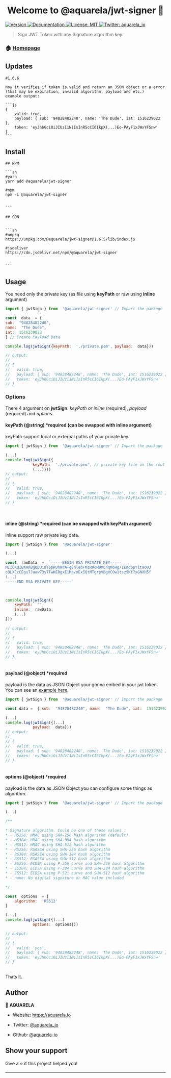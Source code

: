 
<h1  align="center">Welcome to @aquarela/jwt-signer 👋</h1>

<p>

<a  href="https://www.npmjs.com/package/@aquarela/jwt-signer"  target="_blank">

<img  alt="Version"  src="https://img.shields.io/npm/v/@aquarela/jwt-signer.svg">

</a>

<a  href="https://github.com/aquarela-io/jwt-signer#readme"  target="_blank">

<img  alt="Documentation"  src="https://img.shields.io/badge/documentation-yes-brightgreen.svg" />

</a>

<a  href="#"  target="_blank">

<img  alt="License: MIT"  src="https://img.shields.io/badge/License-MIT-yellow.svg" />

</a>

<a  href="https://twitter.com/aquarela_io"  target="_blank">

<img  alt="Twitter: aquarela_io"  src="https://img.shields.io/twitter/follow/aquarela_io.svg?style=social" />

</a>

</p>

  

> Sign JWT Token with any Signature algorithm key.

  

### 🏠 [Homepage](https://aquarela.io)

## Updates

    #1.6.6
    
    Now it verifies if token is valid and return an JSON object or a error (that may be expiration, invalid algorithm, payload and etc.)
    example output:

    ```js
    {
        valid: true,
        payload: { sub: '94828482248', name: 'The Dude', iat: 1516239022 },
        token: 'eyJhbGciOiJIUzI1NiIsInR5cCI6IkpX(...)Eo-PAyF1xJWxYFSnw'
    }
    ```
## Install

    ## NPM

    ```sh
    #yarn
    yarn add @aquarela/jwt-signer   

    #npm
    npm -i @aquarela/jwt-signer

    
    ```

    ## CDN
    

    ```sh
    #unpkg
    https://unpkg.com/@aquarela/jwt-signer@1.6.5/lib/index.js 

    #jsdeliver
    https://cdn.jsdelivr.net/npm/@aquarela/jwt-signer

    
    ```

## Usage
  
  You need only the private key (as file using **keyPath** or raw using **inline** argument)
  
 ```js
import { jwtSign } from  '@aquarela/jwt-signer' // Import the package

const  data  = {
sub:  "94828482248",
name:  "The Dude",
iat:  1516239022
} // Create Payload Data

console.log(jwtSign({keyPath:  './private.pem', payload:  data}))

// output: 
//
// {
//   valid: true,
//   payload: { sub: '94828482248', name: 'The Dude', iat: 1516239022 },
//   token: 'eyJhbGciOiJIUzI1NiIsInR5cCI6IkpX(...)Eo-PAyF1xJWxYFSnw'
// }
 
```

### Options

There 4 argument on **jwtSign**: *keyPath or inline* (required), *payload* (required) and *options*.

#### keyPath (@string) *required (can be swapped with inline argument)

keyPath support local or external paths of your private key.
```js
import { jwtSign } from  '@aquarela/jwt-signer' // Import the package

(...)
console.log(jwtSign({
			keyPath:  './private.pem', // private key file on the root folder.
			(...)}))
// output: 
//
// {
//   valid: true,
//   payload: { sub: '94828482248', name: 'The Dude', iat: 1516239022 },
//   token: 'eyJhbGciOiJIUzI1NiIsInR5cCI6IkpX(...)Eo-PAyF1xJWxYFSnw'
// }
 
 
```

#### inline (@string) *required (can be swapped with keyPath argument)

inline support raw private key data.
```js
import { jwtSign } from  '@aquarela/jwt-signer'

(...)

const  rawData  =  `-----BEGIN RSA PRIVATE KEY-----
MIICXQIBAAKBgQDUi8T6pRUhWdA+g8hlebFMzRRoM0MCnqMoHg/IEmd0pY1t9O0J
oDLXCcCEguTJaaw73y7TwHERgxE1Ma/mExIQtMTgrpVBgVCOw1tsz5Kf7xGNXH5f
(...)
-----END RSA PRIVATE KEY-----`

  

console.log(jwtSign({
	keyPath:  '',
	inline:  rawData,
	(...)
}))
 
// output: 
//
// {
//   valid: true,
//   payload: { sub: '94828482248', name: 'The Dude', iat: 1516239022 },
//   token: 'eyJhbGciOiJIUzI1NiIsInR5cCI6IkpX(...)Eo-PAyF1xJWxYFSnw'
// }
 
```

#### payload (@object) *required 

payload is the data  as JSON Object your gonna embed in your jwt token.
You can see an [example here](https://self-issued.info/docs/draft-ietf-oauth-json-web-token.html#ExampleJWT).

```js
import { jwtSign } from  '@aquarela/jwt-signer' // Import the package

const data =  { sub:  "94828482248", name:  "The Dude", iat:  1516239022 }

(...)
console.log(jwtSign({(...)
			payload:  data}))
// output: 
//
// {
//   valid: true,
//   payload: { sub: '94828482248', name: 'The Dude', iat: 1516239022 },
//   token: 'eyJhbGciOiJIUzI1NiIsInR5cCI6IkpX(...)Eo-PAyF1xJWxYFSnw'
// }
 
```

#### options (@object) *required 

payload is the data as JSON Object  you can configure some things as algorithm.

```js
import { jwtSign } from  '@aquarela/jwt-signer' // Import the package

(...)

/**

* Signature algorithm. Could be one of these values :
* - HS256: HMAC using SHA-256 hash algorithm (default)
* - HS384: HMAC using SHA-384 hash algorithm
* - HS512: HMAC using SHA-512 hash algorithm
* - RS256: RSASSA using SHA-256 hash algorithm
* - RS384: RSASSA using SHA-384 hash algorithm
* - RS512: RSASSA using SHA-512 hash algorithm
* - ES256: ECDSA using P-256 curve and SHA-256 hash algorithm
* - ES384: ECDSA using P-384 curve and SHA-384 hash algorithm
* - ES512: ECDSA using P-521 curve and SHA-512 hash algorithm
* - none: No digital signature or MAC value included

*/

const  options  = {
	algorithm:  'RS512'
}

(...)
console.log(jwtSign({(...)
			options:  options}))

// output: 
//
// {
//   valid: 'yes',
//   payload: { sub: '94828482248', name: 'The Dude', iat: 1516239022 },
//   token: 'eyJhbGciOiJIUzI1NiIsInR5cCI6IkpX(...)Eo-PAyF1xJWxYFSnw'
// }
 
```

Thats it.
## Author

  

👤 **AQUARELA**

  

* Website: https://aquarela.io

* Twitter: [@aquarela_io](https://twitter.com/aquarela_io)

* Github: [@aquarela-io](https://github.com/aquarela-io)

  

## Show your support

  

Give a ⭐️ if this project helped you!

  

***